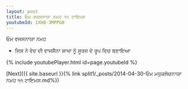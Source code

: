 ```yaml
---
layout: post
title: ਓਮ ਵਜਸਨਾਯਾ ਨਮਹ ੧੧ ਟਾਇਮਸ
youtubeId: 1XH8-3MPPG0
---
```

 
 
 ਓਮ ਵਜਸਨਾਯਾ ਨਮਹ  
 
 -  ਜਿਸ ਨੇ ਵੇਦ ਦੀ ਵਾਜਸੈਨਾ ਸ਼ਾਖਾ ਨੂੰ ਸੂਰਜ ਦੇ ਰੂਪ ਵਿਚ ਬਣਾਇਆ 
 
  
 
  
 
 
 
 
 
 


{% include youtubePlayer.html id=page.youtubeId %}
 
[Next]({{ site.baseurl }}{% link  split1/_posts/2014-04-30-ਓਮ ਮਧੁਕਲੋਚਨਾਯਾ ਨਮਹ ੧੧ ਟਾਇਮਸ.md%})
 
